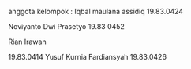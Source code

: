 anggota kelompok :
Iqbal maulana assidiq
19.83.0424

Noviyanto Dwi Prasetyo
19.83 0452

Rian Irawan 

19.83.0414
Yusuf Kurnia Fardiansyah 
19.83.0426
